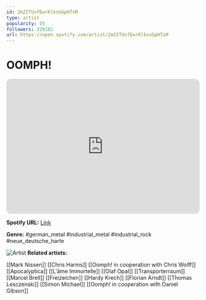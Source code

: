 ```yaml
---
id: 2mZITUvfEwrKlksoGpHTsM
type: artist
popularity: 55
followers: 329102
url: https://open.spotify.com/artist/2mZITUvfEwrKlksoGpHTsM
---
```

# OOMPH!

<iframe style="border-radius:12px" src="https://open.spotify.com/embed/artist/2mZITUvfEwrKlksoGpHTsM" width="100%" height="352" frameBorder="0" allowfullscreen="" allow="autoplay; clipboard-write; encrypted-media; fullscreen; picture-in-picture" loading="lazy"></iframe>

**Spotify URL:** [Link](https://open.spotify.com/artist/2mZITUvfEwrKlksoGpHTsM)

**Genre:**  #german_metal #industrial_metal #industrial_rock #neue_deutsche_harte

![Artist](https://i.scdn.co/image/ab6761610000e5ebdd7861ee3f0e0cec91c71f8c)
**Related artists:**

[[Mark Nissen]]
[[Chris Harms]]
[[Oomph! in cooperation with Chris Wolff]]
[[Apocalyptica]]
[[L'âme Immortelle]]
[[Olaf Opal]]
[[Transporterraum]]
[[Marcel Brell]]
[[Freizeichen]]
[[Hardy Krech]]
[[Florian Arndt]]
[[Thomas Lesczenski]]
[[Simon Michael]]
[[Oomph! in cooperation with Daniel Gibson]]
